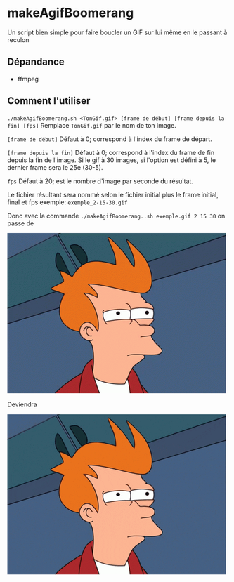 # makeAgifBoomerang

Un script bien simple pour faire boucler un GIF sur lui même en le passant à reculon

## Dépandance

- ffmpeg

## Comment l'utiliser

`./makeAgifBoomerang.sh <TonGif.gif> [frame de début] [frame depuis la fin] [fps]`
Remplace `TonGif.gif` par le nom de ton image.

`[frame de début]` Défaut à 0; correspond à l'index du frame de départ.

`[frame depuis la fin]` Défaut à 0; correspond à l'index du frame de fin depuis la fin de l'image. Si le gif à 30 images, si l'option est défini à 5, le dernier frame sera le 25e (30-5).

`fps` Défaut à 20; est le nombre d'image par seconde du résultat.

Le fichier résultant sera nommé selon le fichier initial plus le frame initial, final et fps exemple: `exemple_2-15-30.gif`

Donc avec la commande `./makeAgifBoomerang..sh exemple.gif 2 15 30` on passe de

![exempleIn](exemple.gif)

Deviendra

![exempleOut](exemple_2-15-30.gif)
